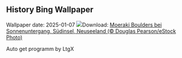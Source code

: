 ## History Bing Wallpaper
Wallpaper date: 2025-01-07
![](https://www.bing.com/th?id=OHR.BouldersNZ_DE-DE6991214761_UHD.jpg&w=1000)Download: [Moeraki Boulders bei Sonnenuntergang, Südinsel, Neuseeland (© Douglas Pearson/eStock Photo)](https://www.bing.com/th?id=OHR.BouldersNZ_DE-DE6991214761_UHD.jpg)

Auto get programm by LtgX
